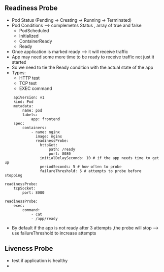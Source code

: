 ## Readiness Probe
- Pod Status (Pending -> Creating -> Running -> Terminated)
- Pod Conditions --> complemetns Status , array of true and false
  - PodScheduled
  - Initialized
  - ContainerReady
  - Ready
- Once application is marked ready --> it will receive traffic
- App may need some more time to be ready to receive traffic not just it started
- So we need to tie the Ready condition with the actual state of the app
- Types:
  - HTTP test
  - TCP test
  - EXEC command
```
    apiVersion: v1
    kind: Pod
    metadata:
        name: pod
        labels:
            app: frontend
    spec:
        containers:
            - name: nginx
              image: nginx
              readinessProbe:
                httpGet:
                    path: /ready
                    port: 8080
                initialDelaySeconds: 10 # if the app needs time to get up
                periodSeconds: 5 # how often to probe
                failureThreshold: 5 # attempts to probe before stopping
```

```
readinessProbe:
    tcpSocket:
        port: 8080
```

```
readinessProbe:
    exec:
        command:
            - cat
            - /app/ready
```
- By default if the app is not ready after 3 attempts ,the probe will stop --> use failureThreshold to increase attempts

## Liveness Probe
- test if application is healthy
- 